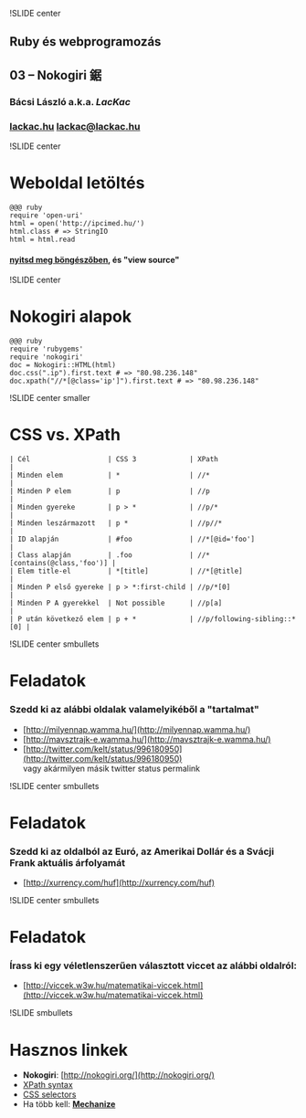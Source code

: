 !SLIDE center
## Ruby és webprogramozás
## 03 – **Nokogiri 鋸**

### **Bácsi László a.k.a. *LacKac***
### [lackac.hu](http://lackac.hu) lackac@lackac.hu

!SLIDE center
# Weboldal letöltés

    @@@ ruby
    require 'open-uri'
    html = open('http://ipcimed.hu/')
    html.class # => StringIO
    html = html.read

#### [nyitsd meg böngészőben](http://ipcimed.hu/), és "view source"

!SLIDE center
# Nokogiri alapok

    @@@ ruby
    require 'rubygems'
    require 'nokogiri'
    doc = Nokogiri::HTML(html)
    doc.css(".ip").first.text # => "80.98.236.148"
    doc.xpath("//*[@class='ip']").first.text # => "80.98.236.148"

!SLIDE center smaller

# CSS vs. XPath

    | Cél                   | CSS 3             | XPath                       |
    | Minden elem           | *                 | //*                         |
    | Minden P elem         | p                 | //p                         |
    | Minden gyereke        | p > *             | //p/*                       |
    | Minden leszármazott   | p *               | //p//*                      |
    | ID alapján            | #foo              | //*[@id='foo']              |
    | Class alapján         | .foo              | //*[contains(@class,'foo')] |
    | Elem title-el         | *[title]          | //*[@title]                 |
    | Minden P első gyereke | p > *:first-child | //p/*[0]                    |
    | Minden P A gyerekkel  | Not possible      | //p[a]                      |
    | P után következő elem | p + *             | //p/following-sibling::*[0] |

!SLIDE center smbullets
# Feladatok
### Szedd ki az alábbi oldalak valamelyikéből a "tartalmat"

* [http://milyennap.wamma.hu/](http://milyennap.wamma.hu/)
* [http://mavsztrajk-e.wamma.hu/](http://mavsztrajk-e.wamma.hu/)
* [http://twitter.com/kelt/status/996180950](http://twitter.com/kelt/status/996180950)<br/>vagy akármilyen másik twitter status permalink

!SLIDE center smbullets
# Feladatok
### Szedd ki az oldalból az Euró, az Amerikai Dollár és a Svácji Frank aktuális árfolyamát

* [http://xurrency.com/huf](http://xurrency.com/huf)

!SLIDE center smbullets
# Feladatok
### Írass ki egy véletlenszerűen választott viccet az alábbi oldalról:

* [http://viccek.w3w.hu/matematikai-viccek.html](http://viccek.w3w.hu/matematikai-viccek.html)

!SLIDE smbullets
# Hasznos linkek

* **Nokogiri**:
[http://nokogiri.org/](http://nokogiri.org/)
* [XPath syntax](http://www.w3schools.com/XPath/xpath_syntax.asp)
* [CSS selectors](https://developer.mozilla.org/en/CSS_Reference#Selectors)
* Ha több kell: **[Mechanize](http://mechanize.rubyforge.org/mechanize/)**
